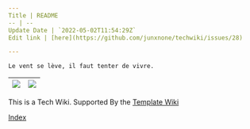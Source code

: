 ```yaml
---
Title | README
-- | --
Update Date | `2022-05-02T11:54:29Z`
Edit link | [here](https://github.com/junxnone/techwiki/issues/28)

---
```

`Le vent se lève, ‌‍‍‌‍​‌‌‍​‍‌‌‌‌​‌‌‍‍‍​‌‍‍‍‍​‌‍‍‍‍​‌‍‍‌‍​‌‌‍​‍‍‌‌‌​‌‌‍‍‍​‌‌‌‍‍​‌‍‍‍‍​‌‍‍‌‍​‌‌‍​‌‌‌‌‍​‌‌‍‌​‍‌‌‌‌​‍‍‍‍‍​‍‍‍​‍‌​‌​‌‌‌​‌‌‌‌​‌‌‍il faut tenter de vivre.`

[![](https://img.shields.io/badge/%2B-Create%20New%20Item-brightgreen)](https://github.com/junxnone/techwiki/issues/new) | [![](https://img.shields.io/badge/%2B-Edit%20Sidebar%20-brightgreen)](https://github.com/junxnone/techwiki/issues/1)
-- | --

This is a Tech Wiki.  Supported By the [Template Wiki](https://junxnone.github.io/twiki/#/)


[Index](_sidebar.md ':include')
